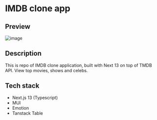 # IMDB clone app

## Preview

![image](https://github.com/fkozlicki/imdbv2/assets/93607858/d7d83ef3-cf12-4ec6-aaca-b054866eb4d7)


## Description
This is repo of IMDB clone application, built with Next 13 on top of TMDB API. View top movies, shows and celebs.

## Tech stack

- Next.js 13 (Typescript)
- MUI
- Emotion
- Tanstack Table

